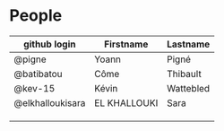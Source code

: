 # People


| github login | Firstname | Lastname |
| ------------ | --------- | -------- |
| @pigne       | Yoann     | Pigné    |
| @batibatou   | Côme      | Thibault |
| @kev-15      | Kévin     | Wattebled|
|@elkhalloukisara|EL KHALLOUKI|Sara   |
|              |           |          |
|              |           |          |
|              |           |          |
